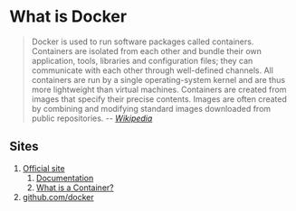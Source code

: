 # What is Docker

> Docker is used to run software packages called containers.
> Containers are isolated from each other and bundle their own
> application, tools, libraries and configuration files;
> they can communicate with each other through well-defined channels.
> All containers are run by a single operating-system kernel
> and are thus more lightweight than virtual machines.
> Containers are created from images that specify their precise contents.
> Images are often created by combining and modifying standard
> images downloaded from public repositories.
> -- *[Wikipedia](https://en.wikipedia.org/wiki/Docker_(software))*

## Sites

1. [Official site](https://www.docker.com/)
    1. [Documentation](https://docs.docker.com)
    1. [What is a Container?](https://www.docker.com/resources/what-container)
1. [github.com/docker](https://github.com/docker)